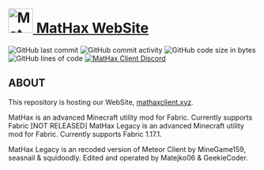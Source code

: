 # <a href="https://mathaxclient.xyz"><img src="https://dev.mathaxclient.xyz/resources/images/icons/icon.png" alt="MatHax" height="50"/> MatHax WebSite</a>
<img src="https://img.shields.io/github/last-commit/Matejko06/MatHaxWebsite" alt="GitHub last commit"/> <img src="https://img.shields.io/github/commit-activity/w/Matejko06/MatHaxWebsite" alt="GitHub commit activity"/> <img src="https://img.shields.io/github/languages/code-size/Matejko06/MatHaxWebsite" alt="GitHub code size in bytes"/> <img src="https://tokei.rs/b1/github/Matejko06/MatHaxWebsite" alt="GitHub lines of code"/> <a href="https://mathaxclient.xyz/Discord"><img src="https://img.shields.io/discord/823286525402939402?logo=discord" alt="MatHax Client Discord"/></a>

## ABOUT

This repository is hosting our WebSite, <a href="https://mathaxclient.xyz">mathaxclient.xyz</a>.

MatHax is an advanced Minecraft utility mod for Fabric. Currently supports Fabric [NOT RELEASED]
MatHax Legacy is an advanced Minecraft utility mod for Fabric. Currently supports Fabric 1.17.1.

MatHax Legacy is an recoded version of Meteor Client by MineGame159, seasnail & squidoodly.
Edited and operated by Matejko06 & GeekieCoder.

